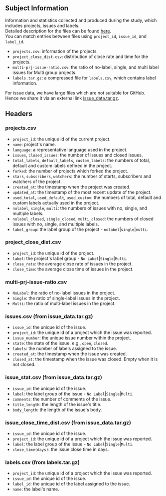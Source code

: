 ## Subject Information

Information and statistics collected and produced during the study, which includes projects, issues and labels.   
Detailed description for the files can be found [here](#headers).  
You can match entries between files using ```project_id```, ```issue_id```, and ```label_id```.   

- ```projects.csv```: information of the projects.
- ```project_close_dist.csv```: distribution of close rate and time for the projects.
- ```multi-prj-issue-ratio.csv```: the ratio of no-label, single, and multi label issues for Multi group projects.
- ```labels.tar.gz```: a compressed file for ```labels.csv```, which contains label information.

For issue data, we have large files which are not suitable for GitHub.   
Hence we share it via an external link [issue_data.tar.gz](https://seoultechackr-my.sharepoint.com/:u:/g/personal/jindae_kim_seoultech_ac_kr/EeD1xk4hmQJLq6aHm1DrvgUByMJRX5BBHE1-eAACov414w?e=YVCC55).   

## Headers

### projects.csv

- ```project_id```: the unique id of the current project.
- ```name```: project's name.
- ```language```: a representative language used in the project.
- ```issues```, ```closed_issues```: the number of issues and closed issues.
- ```total_labels```, ```default_labels```, ```custom_labels```: the numbers of total, default and custom labels defined in the project.
- ```forked```: the number of projects which forked the project.
- ```stars```, ```subscribers```, ```watchers```: the number of starts, subscribers and watchers of the project.
- ```created_at```: the timestamp when the project was created. 
- ```updated_at```: the timestamp of the most recent update of the project.
- ```used_total```, ```used_default```, ```used_custom```: the numbers of total, default and custom labels actually used in the project.
- ```nolabel```, ```single```, ```multi```: the numbers of issues with no, single, and multiple labels.
- ```nolabel_closed```, ```single_closed```, ```multi_closed```: the numbers of closed issues with no, single, and multiple labels.
- ```label_group```: the label group of the project - ```nolabel```|```single```|```multi```.

### project_close_dist.csv

- ```project_id```: the unique id of the project.
- ```label```: the project's label group - ```No Label```|```Single```|```Multi```.
- ```close_rate```: the average close rate of issues in the project.
- ```close_time```: the average close time of issues in the project.

### multi-prj-issue-ratio.csv

- ```NoLabel```: the ratio of no-label issues in the project.
- ```Single```: the ratio of single-label issues in the project.
- ```Multi```: the ratio of multi-label issues in the project.

### issues.csv (from issue_data.tar.gz)

- ```issue_id```: the unique id of the issue.
- ```project_id```: the unique id of a project which the issue was reported.
- ```issue_number```: the unique issue number within the project.
- ```state```: the state of the issue. e.g., ```open```, ```closed```.
- ```labels```: the number of labels assigned to the issue.
- ```created_at```: the timestamp when the issue was created.
- ```closed_at```: the timestamp when the issue was closed. Empty when it is not closed.

### issue_stat.csv (from issue_data.tar.gz)

- ```issue_id```: the unique id of the issue.
- ```label```: the label group of the issue - ```No Label```|```Single```|```Multi```.
- ```comments```: the number of comments of the issue.
- ```title_length```: the length of the issue's title.
- ```body_length```: the length of the issue's body.

### issue_close_time_dist.csv (from issue_data.tar.gz)

- ```issue_id```: the unique id of the issue.
- ```project_id```: the unique id of a project which the issue was reported.
- ```label```: the label group of the issue - ```No Label```|```Single```|```Multi```.
- ```close_time(days)```: the issue close time in days.

### labels.csv (from labels.tar.gz)

- ```project_id```: the unique id of a project which the issue was reported.
- ```issue_id```: the unique id of the issue.
- ```label_id```: the unique id of the label assigned to the issue.
- ```name```: the label's name.

